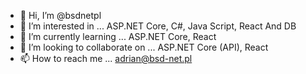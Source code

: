 - 👋 Hi, I’m @bsdnetpl
- 👀 I’m interested in ... ASP.NET Core, C#, Java Script, React And DB
- 🌱 I’m currently learning ... ASP.NET Core, React
- 💞️ I’m looking to collaborate on ... ASP.NET Core (API), React
- 📫 How to reach me ... adrian@bsd-net.pl

<!---
bsdnetpl/bsdnetpl is a ✨ special ✨ repository because its `README.md` (this file) appears on your GitHub profile.
You can click the Preview link to take a look at your changes.
--->
